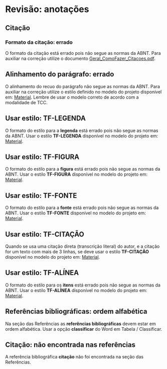 # Revisão: anotações

## Citação

### Formato da citação: errado

O formato da citação está errado pois não segue as normas da ABNT. Para auxiliar na correção utilize o documento [Geral_ComoFazer_Citacoes.pdf](../Material/Geral_ComoFazer_Citacoes.pdf "Geral_ComoFazer_Citacoes.pdf").  

## Alinhamento do parágrafo: errado

O alinhamento do recuo do parágrafo não segue as normas da ABNT. Para auxiliar na correção utilize o estilo definido no modelo do projeto disponível em: [Material](../Material "Material"). Lembre de usar o modelo correto de acordo com a modalidade de TCC.  

## Usar estilo: TF-LEGENDA

O formato do estilo para a **legenda** está errado pois não segue as normas da ABNT. Usar o estilo **TF-LEGENDA** disponível no modelo do projeto em: [Material](../Material "Material").  

## Usar estilo: TF-FIGURA

O formato do estilo para a **figura** está errado pois não segue as normas da ABNT. Usar o estilo **TF-FIGURA** disponível no modelo do projeto em: [Material](../Material "Material").  

## Usar estilo: TF-FONTE

O formato do estilo para a **fonte** está errado pois não segue as normas da ABNT. Usar o estilo **TF-FONTE** disponível no modelo do projeto em: [Material](../Material "Material").  

## Usar estilo: TF-CITAÇÃO

<!-- TODO: não tem um exemplo de citação direta no texto do modelo -->
Quando se usa uma citação direta (transcrição literal) do autor, e a citação for um texto com mais de 3 linhas, se deve usar o estilo **TF-CITAÇÃO** disponível no modelo do projeto em: [Material](../Material "Material").  

## Usar estilo: TF-ALÍNEA

O formato do estilo para os **itens** está errado pois não segue as normas da ABNT. Usar o estilo **TF-ALÍNEA** disponível no modelo do projeto em: [Material](../Material "Material").  

## Referências bibliográficas: ordem alfabética

Na seção das Referências as **referências bibliográficas** devem estar em ordem alfabética. Usar a opção **classificar** do Word em Tabela / Classificar.  

## Citação: não encontrada nas referências

A referência bibliográfica **citação** não foi encontrada na seção das Referências.  

<!-- 
Arrumar o texto desta frase
Figura: borda envolta
Citação de figura: errado
Citação de quadro: errado
Frase longa
Evitar parágrafos com só uma frase
Não pode ter linhas em branco. Rever em todo o texto
Uso incorreto das vírgulas
A citação para uma citação direta deve ter a numeração da página
Falta a citação para citação direta
Referências bibliográficas: não citada no texto
-->